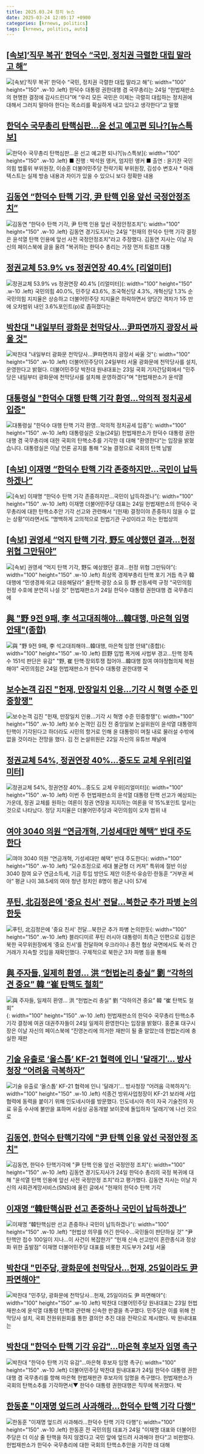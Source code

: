 ```yaml
---
title: 2025.03.24 정치 뉴스
date: 2025-03-24 12:05:17 +0900
categories: [krnews, politics]
tags: [krnews, politics, auto]
---
```

## [[속보]‘직무 복귀’ 한덕수 “국민, 정치권 극렬한 대립 말라고 해”](https://n.news.naver.com/mnews/article/032/0003358529)

![[속보]‘직무 복귀’ 한덕수 “국민, 정치권 극렬한 대립 말라고 해”](https://mimgnews.pstatic.net/image/origin/032/2025/03/24/3358529.jpg?type=nf220_150){: width="100" height="150" .w-10 .left}
한덕수 대통령 권한대행 겸 국무총리는 24일 “헌법재판소의 현명한 결정에 감사드린다”며 “우리 모든 국민은 이제는 극렬히 대립하는 정치권에 대해서 그러지 말아야 한다는 목소리를 확실하게 내고 있다고 생각한다”고 말했

## [한덕수 국무총리 탄핵심판...윤 선고 예고편 되나?[뉴스특보]](https://n.news.naver.com/mnews/article/052/0002169835)

![한덕수 국무총리 탄핵심판...윤 선고 예고편 되나?[뉴스특보]](https://mimgnews.pstatic.net/image/origin/052/2025/03/24/2169835.jpg?type=nf220_150){: width="100" height="150" .w-10 .left}
■ 진행 : 박석원 앵커, 엄지민 앵커 ■ 출연 : 윤기찬 국민의힘 법률위 부위원장, 이승훈 더불어민주당 전략기획 부위원장, 김성수 변호사 * 아래 텍스트는 실제 방송 내용과 차이가 있을 수 있으니 보다 정확한 내용

## [김동연 “한덕수 탄핵 기각, 尹 탄핵 인용 앞선 국정안정조치”](https://n.news.naver.com/mnews/article/021/0002698326)

![김동연 “한덕수 탄핵 기각, 尹 탄핵 인용 앞선 국정안정조치”](https://mimgnews.pstatic.net/image/origin/021/2025/03/24/2698326.jpg?type=nf220_150){: width="100" height="150" .w-10 .left}
김동연 경기도지사는 24일 "헌재의 한덕수 탄핵 기각 결정은 윤석열 탄핵 인용에 앞선 사전 국정안정조치"라고 주장했다. 김동연 지사는 이날 자신의 페이스북에 글을 올려 "복귀하는 한덕수 총리는 가장 먼저 트럼프 대통

## [정권교체 53.9% vs 정권연장 40.4% [리얼미터]](https://n.news.naver.com/mnews/article/022/0004021533)

![정권교체 53.9% vs 정권연장 40.4% [리얼미터]](https://mimgnews.pstatic.net/image/origin/022/2025/03/24/4021533.jpg?type=nf220_150){: width="100" height="150" .w-10 .left}
국민의힘 40.0%, 민주당 43.6%, 조국혁신당 4.3%, 개혁신당 1.3% 순 국민의힘 지지율은 상승하고 더불어민주당 지지율은 하락하면서 양당간 격차가 1주 만에 오차범위 내인 3.6%포인트(p)로 좁혀졌다는

## [박찬대 "내일부터 광화문 천막당사…尹파면까지 광장서 싸울 것"](https://n.news.naver.com/mnews/article/082/0001317315)

![박찬대 "내일부터 광화문 천막당사…尹파면까지 광장서 싸울 것"](https://mimgnews.pstatic.net/image/origin/082/2025/03/23/1317315.jpg?type=nf220_150){: width="100" height="150" .w-10 .left}
더불어민주당이 24일부터 서울 광화문에 천막당사를 설치, 운영한다고 밝혔다. 더불어민주당 박찬대 원내대표는 23일 국회 기자간담회에서 "민주당은 내일부터 광화문에 천막당사를 설치해 운영하겠다"며 "헌법재판소가 윤석열

## [대통령실 "한덕수 대행 탄핵 기각 환영…악의적 정치공세 입증"](https://n.news.naver.com/mnews/article/437/0000434415)

![대통령실 "한덕수 대행 탄핵 기각 환영…악의적 정치공세 입증"](https://mimgnews.pstatic.net/image/origin/437/2025/03/24/434415.jpg?type=nf220_150){: width="100" height="150" .w-10 .left}
대통령실은 오늘(24일) 헌법재판소가 한덕수 대통령 권한대행 겸 국무총리에 대한 국회의 탄핵소추를 기각한 데 대해 "환영한다"는 입장을 밝혔습니다. 대통령실은 이날 언론 공지를 통해 "오늘 결정으로 국회의 탄핵 남발

## [[속보] 이재명 “한덕수 탄핵 기각 존중하지만…국민이 납득하겠나”](https://n.news.naver.com/mnews/article/009/0005463812)

![[속보] 이재명 “한덕수 탄핵 기각 존중하지만…국민이 납득하겠나”](https://mimgnews.pstatic.net/image/origin/009/2025/03/24/5463812.jpg?type=nf220_150){: width="100" height="150" .w-10 .left}
이재명 더불어민주당 대표는 24일 헌법재판소의 한덕수 국무총리에 대한 탄핵소추안 기각 선고와 관련해서 “(헌재) 결정이야 존중하지 않을 수 없는 상황”이라면서도 “명백하게 고의적으로 헌법기관 구성이라고 하는 헌법상의

## [[속보] 권영세 “억지 탄핵 기각, 野도 예상했던 결과…헌정 위협 그만둬야”](https://n.news.naver.com/mnews/article/009/0005463773)

![[속보] 권영세 “억지 탄핵 기각, 野도 예상했던 결과…헌정 위협 그만둬야”](https://mimgnews.pstatic.net/image/origin/009/2025/03/24/5463773.jpg?type=nf220_150){: width="100" height="150" .w-10 .left}
최상목 경제부총리 탄핵 포기 거듭 촉구 韓 대행에 “민생경제·외교 대응해달라” 줄탄핵·광장 소요 등 野 선동세력 규정 “국민의힘 헌정 수호에 분연히 나설 것” 헌법재판소가 24일 한덕수 대통령 권한대행 겸 국무총리에

## [與 "野 9전 9패, 李 석고대죄해야…韓대행, 마은혁 임명 안돼"(종합)](https://n.news.naver.com/mnews/article/001/0015283873)

![與 "野 9전 9패, 李 석고대죄해야…韓대행, 마은혁 임명 안돼"(종합)](https://mimgnews.pstatic.net/image/origin/001/2025/03/24/15283873.jpg?type=nf220_150){: width="100" height="150" .w-10 .left}
巨野 입법 폭거에 사법부 경고…탄핵 정족수 151석 판단은 유감" "野, 崔 탄핵·장외투쟁 접어야…韓대행 참여 여야정협의체 복원해야" 국민의힘은 24일 헌법재판소가 한덕수 대통령 권한대행 국

## [보수논객 김진 "헌재, 만장일치 인용…기각 시 혁명 수준 민중항쟁"](https://n.news.naver.com/mnews/article/277/0005565611)

![보수논객 김진 "헌재, 만장일치 인용…기각 시 혁명 수준 민중항쟁"](https://mimgnews.pstatic.net/image/origin/277/2025/03/24/5565611.jpg?type=nf220_150){: width="100" height="150" .w-10 .left}
보수 논객인 김진 전 중앙일보 논설위원이 윤석열 대통령의 탄핵이 기각된다고 하더라도 시민의 항거로 인해 윤 대통령이 며칠 내로 물러설 수밖에 없을 것이라는 전망을 했다. 김 전 논설위원은 22일 자신의 유튜브 채널에

## [정권교체 54%, 정권연장 40%…중도도 교체 우위[리얼미터]](https://n.news.naver.com/mnews/article/018/0005968980)

![정권교체 54%, 정권연장 40%…중도도 교체 우위[리얼미터]](https://mimgnews.pstatic.net/image/origin/018/2025/03/24/5968980.jpg?type=nf220_150){: width="100" height="150" .w-10 .left}
이번 주 헌법재판소의 윤석열 대통령 탄핵 선고가 예상되는 가운데, 정권 교체를 원하는 여론이 정권 연장을 지지하는 여론을 약 15%포인트 앞서는 것으로 나타났다. 정당 지지율은 더불어민주당과 국민의힘이 오차 범위 내

## [여야 3040 의원 “연금개혁, 기성세대만 혜택” 반대 주도한다](https://n.news.naver.com/mnews/article/081/0003527409)

![여야 3040 의원 “연금개혁, 기성세대만 혜택” 반대 주도한다](https://mimgnews.pstatic.net/image/origin/081/2025/03/24/3527409.jpg?type=nf220_150){: width="100" height="150" .w-10 .left}
“모수조정으로 세대 불균형 더 커져” 특위에 절반 이상 3040 참여 요구 연금소득세, 기금 투입 방안도 제안 이준석·유승민·한동훈 “거부권 써야” 평균 나이 38.5세의 여야 청년 정치인 8명이 평균 나이 57세

## [푸틴, 北김정은에 '중요 친서' 전달…북한군 추가 파병 논의한듯](https://n.news.naver.com/mnews/article/025/0003428694)

![푸틴, 北김정은에 '중요 친서' 전달…북한군 추가 파병 논의한듯](https://mimgnews.pstatic.net/image/origin/025/2025/03/23/3428694.jpg?type=nf220_150){: width="100" height="150" .w-10 .left}
블라디미르 푸틴 러시아 대통령이 최측근 인편으로 김정은 북한 국무위원장에게 ‘중요 친서’를 전달하며 우크라이나 종전 협상 국면에서도 북·러 간 거래가 지속할 것임을 재확인했다. 구체적으로 북한군 3차 파병 등을 통해

## [與 주자들, 일제히 환영… 洪 “헌법논리 충실” 劉 “각하의견 중요” 韓 “崔 탄핵도 철회”](https://n.news.naver.com/mnews/article/366/0001063230)

![與 주자들, 일제히 환영… 洪 “헌법논리 충실” 劉 “각하의견 중요” 韓 “崔 탄핵도 철회”](https://mimgnews.pstatic.net/image/origin/366/2025/03/24/1063230.jpg?type=nf220_150){: width="100" height="150" .w-10 .left}
헌법재판소의 한덕수 국무총리 탄핵소추 기각 결정에 여권 대권주자들이 24일 일제히 환영한다는 입장을 밝혔다. 홍준표 대구시장은 이날 자신의 페이스북에 “진영논리에 의거한 재판이 될 줄 알았는데 헌법논리에 충실한 재판

## [기술 유출로 ‘올스톱’ KF-21 협력에 인니 '달래기'… 방사청장 “어려움 극복하자”](https://n.news.naver.com/mnews/article/025/0003428910)

![기술 유출로 ‘올스톱’ KF-21 협력에 인니 '달래기'… 방사청장 “어려움 극복하자”](https://mimgnews.pstatic.net/image/origin/025/2025/03/24/3428910.jpg?type=nf220_150){: width="100" height="150" .w-10 .left}
석종건 방위사업청장이 KF-21 보라매 사업 협력에 동력을 붙이기 위해 인도네시아를 방문했다. 인도네시아 측이 자국 기술진의 자료 유출 수사에 불만을 표하며 사실상 공동개발 보이콧에 돌입하자 ‘달래기’에 나선 것으로

## [김동연, 한덕수 탄핵기각에 "尹 탄핵 인용 앞선 국정안정 조치"](https://n.news.naver.com/mnews/article/277/0005565851)

![김동연, 한덕수 탄핵기각에 "尹 탄핵 인용 앞선 국정안정 조치"](https://mimgnews.pstatic.net/image/origin/277/2025/03/24/5565851.jpg?type=nf220_150){: width="100" height="150" .w-10 .left}
김동연 경기도지사가 24일 한덕수 총리의 국정 복귀에 대해 "윤석열 탄핵 인용에 앞선 사전 국정안정 조치"라고 평가했다. 김동연 지사는 이날 자신의 사회관계망서비스(SNS)에 올린 글에서 "헌재의 한덕수 탄핵 기각

## [이재명 “韓탄핵심판 선고 존중하나 국민이 납득하겠나”](https://n.news.naver.com/mnews/article/016/0002446529)

![이재명 “韓탄핵심판 선고 존중하나 국민이 납득하겠나”](https://mimgnews.pstatic.net/image/origin/016/2025/03/24/2446529.jpg?type=nf220_150){: width="100" height="150" .w-10 .left}
“헌법상 의무를 어긴 한덕수…국민들이 판단하실 것” “尹탄핵안 접수 100일이 지나…이 사건이 복잡한가” “헌재 신속 선고만이 혼란종식과 정상화 위한 출발점” 이재명 더불어민주당 대표를 비롯한 지도부가 24일 서울

## [박찬대 "민주당, 광화문에 천막당사…헌재, 25일이라도 尹 파면해야"](https://n.news.naver.com/mnews/article/277/0005565454)

![박찬대 "민주당, 광화문에 천막당사…헌재, 25일이라도 尹 파면해야"](https://mimgnews.pstatic.net/image/origin/277/2025/03/23/5565454.jpg?type=nf220_150){: width="100" height="150" .w-10 .left}
박찬대 더불어민주당 원내대표는 23일 헌법재판소에 윤석열 대통령 탄핵과 관련해 신속한 판결을 촉구했다. 민주당은 이를 위해 천막당사 설치, 국회 전원위원회를 통한 결의안 추진 대응 전략으로 제시했다. 박 원내대표는

## [박찬대 "한덕수 탄핵 기각 유감"…마은혁 후보자 임명 촉구](https://n.news.naver.com/mnews/article/015/0005109777)

![박찬대 "한덕수 탄핵 기각 유감"…마은혁 후보자 임명 촉구](https://mimgnews.pstatic.net/image/origin/015/2025/03/24/5109777.jpg?type=nf220_150){: width="100" height="150" .w-10 .left}
더불어민주당 박찬대 원내대표가 24일 한덕수 대통령 권한대행 겸 국무총리를 향해 마은혁 헌법재판관 후보자의 임명을 촉구했다. 헌법재판소가 국회의 탄핵소추를 기각하면서▼ 한덕수 대통령 권한대행은 직무에 복귀했다. 박

## [한동훈 "이재명 엎드려 사과해라…한덕수 탄핵 기각 다행"](https://n.news.naver.com/mnews/article/015/0005109789)

![한동훈 "이재명 엎드려 사과해라…한덕수 탄핵 기각 다행"](https://mimgnews.pstatic.net/image/origin/015/2025/03/24/5109789.jpg?type=nf220_150){: width="100" height="150" .w-10 .left}
한동훈 전 국민의힘 대표가 24일 "이재명 대표와 더불어민주당은 더 이상 줄 탄핵을 하지 않겠다고 국민 앞에 엎드려 사과해야 한다"고 비판했다. 헌법재판소가 한덕수 국무총리에 대한 국회의 탄핵소추안을 기각한 데 대해

